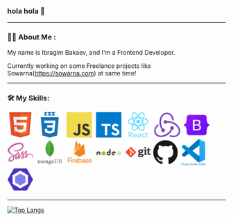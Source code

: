 ### hola hola 👋
---
### :man_technologist: About Me :

My name is Ibragim Bakaev, and I'm a Frontend Developer.

Currently working on some Freelance projects like Sowarna(https://sowarna.com) at same time!


---
### :hammer_and_wrench: My Skills:
<div>
  <img src="https://github.com/devicons/devicon/blob/master/icons/html5/html5-original.svg" title="HTML5" alt="HTML" width="60" height="60"/>&nbsp;
  <img src="https://github.com/devicons/devicon/blob/master/icons/css3/css3-plain-wordmark.svg"  title="CSS3" alt="CSS" width="60" height="60"/>&nbsp;
  <img src="https://github.com/devicons/devicon/blob/master/icons/javascript/javascript-original.svg" title="JavaScript" alt="JavaScript" width="60" height="60"/>&nbsp;
  <img src="https://github.com/devicons/devicon/blob/master/icons/typescript/typescript-original.svg" title="TypeScript" alt="TypeScript" width="60" height="60"/>&nbsp;
  <img src="https://github.com/devicons/devicon/blob/master/icons/react/react-original-wordmark.svg" title="React" alt="React" width="60" height="60"/>&nbsp;
  <img src="https://github.com/devicons/devicon/blob/master/icons/redux/redux-original.svg" title="Redux" alt="Redux" width="60" height="60"/>&nbsp;
  <img src="https://github.com/devicons/devicon/blob/master/icons/bootstrap/bootstrap-original.svg" title="Bootstrap" alt="Bootstrap" width="60" height="60"/>&nbsp;
  <img src="https://github.com/devicons/devicon/blob/master/icons/sass/sass-original.svg" title="Sass" alt="Sass" width="60" height="60"/>&nbsp;
  <img src="https://github.com/devicons/devicon/blob/master/icons/mongodb/mongodb-original-wordmark.svg" title="MongoDB" alt="MongoDB" width="60" height="60"/>&nbsp;
  <img src="https://github.com/devicons/devicon/blob/master/icons/firebase/firebase-plain-wordmark.svg" title="Firebase" alt="Firebase" width="60" height="60"/>&nbsp;
  <img src="https://github.com/devicons/devicon/blob/master/icons/nodejs/nodejs-original-wordmark.svg" title="NodeJS" alt="NodeJS" width="60" height="60"/>&nbsp;
  <img src="https://github.com/devicons/devicon/blob/master/icons/git/git-original-wordmark.svg" title="Git" **alt="Git" width="60" height="60"/>
  <img src="https://github.com/devicons/devicon/blob/master/icons/github/github-original.svg" title="GitHub" **alt="GitHub" width="60" height="60"/>
  <img src="https://github.com/devicons/devicon/blob/master/icons/vscode/vscode-original-wordmark.svg" title="VSCode" **alt="VSCode" width="60" height="60"/>
  <img src="https://github.com/devicons/devicon/blob/master/icons/eslint/eslint-original.svg" title="Eslint" **alt="Eslint" width="60" height="60"/>
</div>

---

[![Top Langs](https://github-readme-stats.vercel.app/api/top-langs/?username=raininsnovv&layout=compact)](https://github.com/anuraghazra/github-readme-stats)
